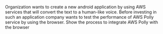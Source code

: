 Organization wants to create a new android application by using AWS services that will convert the text to a human-like voice.
Before investing in such an application company wants to test the performance of  AWS Polly service by using the browser.
Show the process to integrate AWS Polly with the browser 
